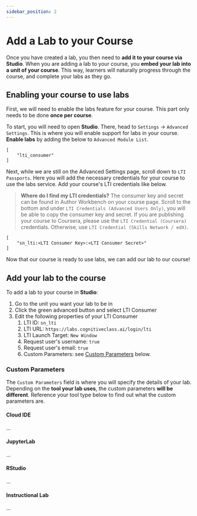 ```yaml
---
sidebar_position: 2
---
```


# Add a Lab to your Course
Once you have created a lab, you then need to **add it to your course via Studio**. When you are adding a lab to your course, you **embed your lab into a unit of your course**. This way, learners will naturally progress through the course, and complete your labs as they go.

## Enabling your course to use labs
First, we will need to enable the labs feature for your course. This part only needs to be done **once per course**.

To start, you will need to open **Studio**. There, head to `Settings` -> `Advanced Settings`. This is where you will enable support for labs in your course. **Enable labs** by adding the below to `Advanced Module List`.
```
[
    "lti_consumer"
]
```

Next, while we are still on the Advanced Settings page, scroll down to `LTI Passports`. Here you will add the necessary credentials for your course to use the labs service. Add your course's LTI credentials like below.
> **Where do I find my LTI credentials?**
> The consumer key and secret can be found in Author Workbench on your course page. Scroll to the bottom and under `LTI Credentials (Advanced Users Only)`, you will be able to copy the consumer key and secret. If you are publishing your course to Coursera, please use the `LTI Credential (Coursera)` credentials. Otherwise, use `LTI Credential (Skills Network / edX)`.

```
[
    "sn_lti:<LTI Consumer Key>:<LTI Consumer Secret>"
]
```

Now that our course is ready to use labs, we can add our lab to our course!

## Add your lab to the course
To add a lab to your course in **Studio**:
1. Go to the unit you want your lab to be in
2. Click the green advanced button and select LTI Consumer
3. Edit the following properties of your LTI Consumer
   1. LTI ID: `sn_lti`
   1. LTI URL: `https://labs.cognitiveclass.ai/login/lti`
   1. LTI Launch Target: `New Window`
   1. Request user's username: `true`
   1. Request user's email: `true`
   1. Custom Parameters: see [Custom Parameters](#custom-parameters) below.

### Custom Parameters
The `Custom Parameters` field is where you will specify the details of your lab. Depending on the **tool your lab uses**, the custom parameters **will be different**. Reference your tool type below to find out what the custom parameters are.

#### Cloud IDE
...
#### JupyterLab
...
#### RStudio
...
#### Instructional Lab
...
